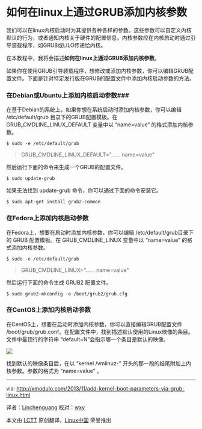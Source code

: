 如何在linux上通过GRUB添加内核参数
================================================================================

我们可以在linux内核启动时为其提供各种各样的参数。这些参数可以自定义内核默认的行为，或者通知内核关于硬件的配置信息。内核参数应在内核启动时通过引导装载程序，如GRUB或LILO传递给内核。

在本教程中，我将会描述**如何在linux上通过GRUB添加内核参数**。

如果你在使用GRUB引导装载程序，想修改或添加内核参数，你可以编辑GRUB配置文件。下面是针对特定发行版在GRUB的配置文件中添加内核启动参数的方法。

### 在Debian或Ubuntu上添加内核启动参数###

在基于Debian的系统上，如果你想在系统启动时添加内核参数，你可以编辑 /etc/default/grub 目录下的GRUB配置模板。在 GRUB\_CMDLINE\_LINUX\_DEFAULT 变量中以 “name=value” 的格式添加内核参数。

    $ sudo -e /etc/default/grub 

> GRUB\_CMDLINE\_LINUX\_DEFAULT="...... name=value"

然后运行下面的命令来生成一个GRUB的配置文件。

    $ sudo update-grub 

如果无法找到 update-grub 命令，你可以通过下面的命令安装它。

    $ sudo apt-get install grub2-common 

### 在Fedora上添加内核启动参数 ###

在Fedora上，想要在启动时添加内核参数，你可以编辑 /etc/default/grub目录下的 GRUB 配置模板。在 GRUB\_CMDLINE\_LINUX 变量中以 “name=value” 的格式添加内核参数。

    $ sudo -e /etc/default/grub 

> GRUB\_CMDLINE\_LINUX="...... name=value"

然后运行下面的命令生成 GRUB2 配置文件。

    $ sudo grub2-mkconfig -o /boot/grub2/grub.cfg

### 在CentOS上添加内核启动参数 ###

在CentOS上，想要在启动时添加内核参数，你可以直接编辑GRUB配置文件 /boot/grub/grub.conf。在配置文件中，找到描述默认使用的Linux映像的条目。文件中最顶行的字符串 “default=N”会指示哪一个条目是默认的映像。 

[![](http://farm8.staticflickr.com/7429/10618657834_8082c2806b_z.jpg)][1]

找到默认的映像条目后，在以 “kernel /vmlinuz-” 开头的那一段的结尾附加上内核参数。参数的格式为 “name=value” 。

--------------------------------------------------------------------------------

via: http://xmodulo.com/2013/11/add-kernel-boot-parameters-via-grub-linux.html

译者：[Linchenguang](https://github.com/Linchenguang) 校对：[wxy](https://github.com/wxy)

本文由 [LCTT](https://github.com/LCTT/TranslateProject) 原创翻译，[Linux中国](http://linux.cn/) 荣誉推出

[1]:http://www.flickr.com/photos/xmodulo/10618657834/
